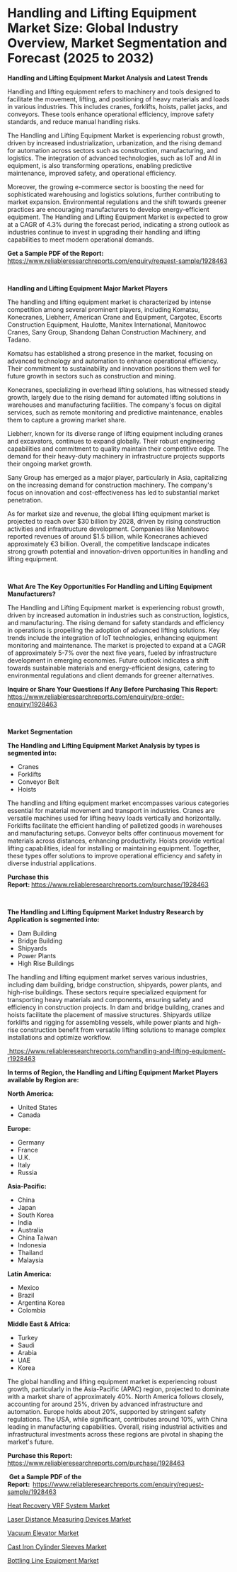 <p><h1>Handling and Lifting Equipment Market Size: Global Industry Overview, Market Segmentation and Forecast (2025 to 2032)</h1></p><p><strong>Handling and Lifting Equipment Market Analysis and Latest Trends</strong></p>
<p><p>Handling and lifting equipment refers to machinery and tools designed to facilitate the movement, lifting, and positioning of heavy materials and loads in various industries. This includes cranes, forklifts, hoists, pallet jacks, and conveyors. These tools enhance operational efficiency, improve safety standards, and reduce manual handling risks.</p><p>The Handling and Lifting Equipment Market is experiencing robust growth, driven by increased industrialization, urbanization, and the rising demand for automation across sectors such as construction, manufacturing, and logistics. The integration of advanced technologies, such as IoT and AI in equipment, is also transforming operations, enabling predictive maintenance, improved safety, and operational efficiency.</p><p>Moreover, the growing e-commerce sector is boosting the need for sophisticated warehousing and logistics solutions, further contributing to market expansion. Environmental regulations and the shift towards greener practices are encouraging manufacturers to develop energy-efficient equipment. The Handling and Lifting Equipment Market is expected to grow at a CAGR of 4.3% during the forecast period, indicating a strong outlook as industries continue to invest in upgrading their handling and lifting capabilities to meet modern operational demands.</p></p>
<p><strong>Get a Sample PDF of the Report:&nbsp;</strong> <a href="https://www.reliableresearchreports.com/enquiry/request-sample/1928463?utm_campaign=31&utm_medium=2&utm_source=Github&utm_content=ia&utm_term=20022025&utm_id=handling-and-lifting-equipment">https://www.reliableresearchreports.com/enquiry/request-sample/1928463</a></p>
<p>&nbsp;</p>
<p><strong>Handling and Lifting Equipment Major Market Players</strong></p>
<p><p>The handling and lifting equipment market is characterized by intense competition among several prominent players, including Komatsu, Konecranes, Liebherr, American Crane and Equipment, Cargotec, Escorts Construction Equipment, Haulotte, Manitex International, Manitowoc Cranes, Sany Group, Shandong Dahan Construction Machinery, and Tadano. </p><p>Komatsu has established a strong presence in the market, focusing on advanced technology and automation to enhance operational efficiency. Their commitment to sustainability and innovation positions them well for future growth in sectors such as construction and mining.</p><p>Konecranes, specializing in overhead lifting solutions, has witnessed steady growth, largely due to the rising demand for automated lifting solutions in warehouses and manufacturing facilities. The company's focus on digital services, such as remote monitoring and predictive maintenance, enables them to capture a growing market share.</p><p>Liebherr, known for its diverse range of lifting equipment including cranes and excavators, continues to expand globally. Their robust engineering capabilities and commitment to quality maintain their competitive edge. The demand for their heavy-duty machinery in infrastructure projects supports their ongoing market growth.</p><p>Sany Group has emerged as a major player, particularly in Asia, capitalizing on the increasing demand for construction machinery. The company's focus on innovation and cost-effectiveness has led to substantial market penetration.</p><p>As for market size and revenue, the global lifting equipment market is projected to reach over $30 billion by 2028, driven by rising construction activities and infrastructure development. Companies like Manitowoc reported revenues of around $1.5 billion, while Konecranes achieved approximately €3 billion. Overall, the competitive landscape indicates strong growth potential and innovation-driven opportunities in handling and lifting equipment.</p></p>
<p>&nbsp;</p>
<p><strong>What Are The Key Opportunities For Handling and Lifting Equipment Manufacturers?</strong></p>
<p><p>The Handling and Lifting Equipment market is experiencing robust growth, driven by increased automation in industries such as construction, logistics, and manufacturing. The rising demand for safety standards and efficiency in operations is propelling the adoption of advanced lifting solutions. Key trends include the integration of IoT technologies, enhancing equipment monitoring and maintenance. The market is projected to expand at a CAGR of approximately 5-7% over the next five years, fueled by infrastructure development in emerging economies. Future outlook indicates a shift towards sustainable materials and energy-efficient designs, catering to environmental regulations and client demands for greener alternatives.</p></p>
<p><strong>Inquire or Share Your Questions If Any Before Purchasing This Report:</strong> <a href="https://www.reliableresearchreports.com/enquiry/pre-order-enquiry/1928463?utm_campaign=31&utm_medium=2&utm_source=Github&utm_content=ia&utm_term=20022025&utm_id=handling-and-lifting-equipment">https://www.reliableresearchreports.com/enquiry/pre-order-enquiry/1928463</a></p>
<p>&nbsp;</p>
<p><strong>Market Segmentation</strong></p>
<p><strong>The Handling and Lifting Equipment Market Analysis by types is segmented into:</strong></p>
<p><ul><li>Cranes</li><li>Forklifts</li><li>Conveyor Belt</li><li>Hoists</li></ul></p>
<p><p>The handling and lifting equipment market encompasses various categories essential for material movement and transport in industries. Cranes are versatile machines used for lifting heavy loads vertically and horizontally. Forklifts facilitate the efficient handling of palletized goods in warehouses and manufacturing setups. Conveyor belts offer continuous movement for materials across distances, enhancing productivity. Hoists provide vertical lifting capabilities, ideal for installing or maintaining equipment. Together, these types offer solutions to improve operational efficiency and safety in diverse industrial applications.</p></p>
<p><strong>Purchase this Report:&nbsp;</strong><a href="https://www.reliableresearchreports.com/purchase/1928463?utm_campaign=31&utm_medium=2&utm_source=Github&utm_content=ia&utm_term=20022025&utm_id=handling-and-lifting-equipment">https://www.reliableresearchreports.com/purchase/1928463</a></p>
<p>&nbsp;</p>
<p><strong>The Handling and Lifting Equipment Market Industry Research by Application is segmented into:</strong></p>
<p><ul><li>Dam Building</li><li>Bridge Building</li><li>Shipyards</li><li>Power Plants</li><li>High Rise Buildings</li></ul></p>
<p><p>The handling and lifting equipment market serves various industries, including dam building, bridge construction, shipyards, power plants, and high-rise buildings. These sectors require specialized equipment for transporting heavy materials and components, ensuring safety and efficiency in construction projects. In dam and bridge building, cranes and hoists facilitate the placement of massive structures. Shipyards utilize forklifts and rigging for assembling vessels, while power plants and high-rise construction benefit from versatile lifting solutions to manage complex installations and optimize workflow.</p></p>
<p><a href="https://www.reliableresearchreports.com/handling-and-lifting-equipment-r1928463?utm_campaign=31&utm_medium=2&utm_source=Github&utm_content=ia&utm_term=20022025&utm_id=handling-and-lifting-equipment">&nbsp;https://www.reliableresearchreports.com/handling-and-lifting-equipment-r1928463</a></p>
<p><strong>In terms of Region, the Handling and Lifting Equipment Market Players available by Region are:</strong></p>
<p>
    <p> <strong> North America: </strong>
        <ul>
            <li>United States</li>
            <li>Canada</li>
        </ul>
        </p> 
    <p> <strong> Europe: </strong>
        <ul>
            <li>Germany</li>
            <li>France</li>
            <li>U.K.</li>
            <li>Italy</li>
            <li>Russia</li>
        </ul>
        </p> 
    <p> <strong> Asia-Pacific: </strong>
        <ul>
            <li>China</li>
            <li>Japan</li>
            <li>South Korea</li>
            <li>India</li>
            <li>Australia</li>
            <li>China Taiwan</li>
            <li>Indonesia</li>
            <li>Thailand</li>
            <li>Malaysia</li>
        </ul>
        </p> 
    <p> <strong> Latin America: </strong>
        <ul>
            <li>Mexico</li>
            <li>Brazil</li>
            <li>Argentina Korea</li>
            <li>Colombia</li>
        </ul>
        </p> 
    <p> <strong> Middle East & Africa: </strong>
        <ul>
            <li>Turkey</li>
            <li>Saudi</li>
            <li>Arabia</li>
            <li>UAE</li>
            <li>Korea</li>
        </ul>
    </p>
    </p>
<p><p>The global handling and lifting equipment market is experiencing robust growth, particularly in the Asia-Pacific (APAC) region, projected to dominate with a market share of approximately 40%. North America follows closely, accounting for around 25%, driven by advanced infrastructure and automation. Europe holds about 20%, supported by stringent safety regulations. The USA, while significant, contributes around 10%, with China leading in manufacturing capabilities. Overall, rising industrial activities and infrastructural investments across these regions are pivotal in shaping the market's future.</p></p>
<p><strong>Purchase this Report: </strong><a href="https://www.reliableresearchreports.com/purchase/1928463?utm_campaign=31&utm_medium=2&utm_source=Github&utm_content=ia&utm_term=20022025&utm_id=handling-and-lifting-equipment">https://www.reliableresearchreports.com/purchase/1928463</a></p>
<p>&nbsp;<strong>Get a Sample PDF of the Report:&nbsp;&nbsp;</strong><a href="https://www.reliableresearchreports.com/enquiry/request-sample/1928463?utm_campaign=31&utm_medium=2&utm_source=Github&utm_content=ia&utm_term=20022025&utm_id=handling-and-lifting-equipment">https://www.reliableresearchreports.com/enquiry/request-sample/1928463</a></p>
<p><strong></strong></p>
<p><p><a href="https://github.com/viipposahko25/Market-Research-Report-List-1/blob/main/heat-recovery-vrf-system-market.md?utm_campaign=31&utm_medium=2&utm_source=Github&utm_content=ia&utm_term=20022025&utm_id=handling-and-lifting-equipment">Heat Recovery VRF System Market</a></p><p><a href="https://github.com/crooneinis80/Market-Research-Report-List-1/blob/main/laser-distance-measuring-devices-market.md?utm_campaign=31&utm_medium=2&utm_source=Github&utm_content=ia&utm_term=20022025&utm_id=handling-and-lifting-equipment">Laser Distance Measuring Devices Market</a></p><p><a href="https://github.com/salodipura00/Market-Research-Report-List-1/blob/main/vacuum-elevator-market.md?utm_campaign=31&utm_medium=2&utm_source=Github&utm_content=ia&utm_term=20022025&utm_id=handling-and-lifting-equipment">Vacuum Elevator Market</a></p><p><a href="https://github.com/zupankocka/Market-Research-Report-List-1/blob/main/cast-iron-cylinder-sleeves-market.md?utm_campaign=31&utm_medium=2&utm_source=Github&utm_content=ia&utm_term=20022025&utm_id=handling-and-lifting-equipment">Cast Iron Cylinder Sleeves Market</a></p><p><a href="https://github.com/boisetwa16/Market-Research-Report-List-1/blob/main/bottling-line-equipment-market.md?utm_campaign=31&utm_medium=2&utm_source=Github&utm_content=ia&utm_term=20022025&utm_id=handling-and-lifting-equipment">Bottling Line Equipment Market</a></p></p>